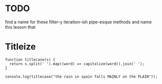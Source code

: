 # TODO

find a name for these filter-y iteration-ish pipe-esque methods
and name this lesson that

# Titleize

    function titlecase(s) {
      return s.split(' ').map((word) => capitalize(word)).join(' ');
    }

    console.log(titlecase("the rain in spain falls MAINLY on the PLAIN"));


